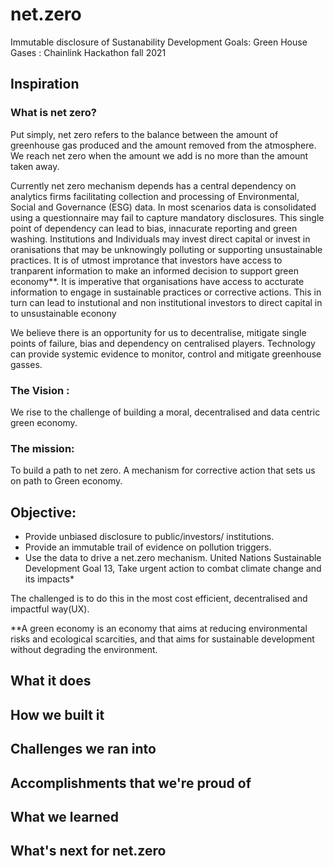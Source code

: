 # net.zero
Immutable disclosure of Sustanability Development Goals: Green House Gases  : Chainlink Hackathon fall 2021

## Inspiration

### What is net zero?
Put simply, net zero refers to the balance between the amount of greenhouse gas produced and the amount removed from the atmosphere. We reach net zero when the amount we add is no more than the amount taken away.

Currently net zero mechanism depends has a central dependency on analytics firms facilitating collection and processing of Environmental, Social and Governance (ESG) data. In most scenarios data is consolidated using a questionnaire may fail to capture mandatory disclosures. This single point of dependency can lead to bias, innacurate reporting and green washing. Institutions and Individuals may invest direct capital or invest in oranisations that may be unknowingly polluting or supporting unsustainable practices. It is of utmost improtance that investors have access to tranparent information to make an informed decision to support green economy**. It is imperative that organisations have access to accturate information to engage in sustainable practices or corrective actions.
This in turn can lead to instutional and non institutional investors to direct capital in to unsustainable econony

We believe there is an opportunity for us to decentralise, mitigate single points of failure, bias and dependency on centralised players. Technology can provide systemic evidence to monitor, control and mitigate greenhouse gasses. 

### The Vision : 
We rise to the challenge of building a moral, decentralised and data centric green economy. 

### The mission:
To build a path to net zero. A mechanism for corrective action that sets us on path to Green economy. 

## Objective:

- Provide unbiased disclosure  to public/investors/ institutions.
- Provide an immutable trail of evidence on pollution triggers.
- Use the data to drive a net.zero mechanism. United Nations Sustainable Development Goal 13, Take urgent action to combat climate change and its impacts*

The challenged is to do this in the most cost efficient, decentralised and impactful way(UX). 


**A green economy is an economy that aims at reducing environmental risks and ecological scarcities, and that aims for sustainable development without degrading the environment. 

## What it does

## How we built it

## Challenges we ran into

## Accomplishments that we're proud of

## What we learned

## What's next for net.zero

